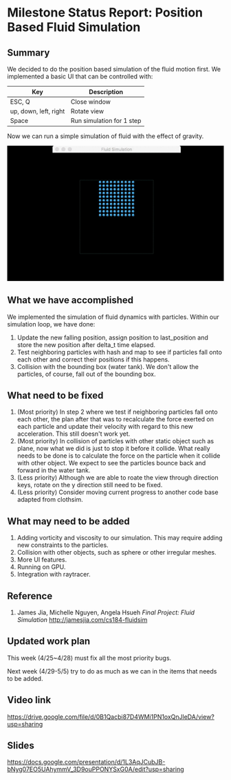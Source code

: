 # Milestone Status Report: Position Based Fluid Simulation

## Summary
We decided to do the position based simulation of the fluid motion first. We implemented a basic UI that can be controlled with:

Key | Description
--- | ---
ESC, Q | Close window
up, down, left, right | Rotate view
Space | Run simulation for 1 step

Now we can run a simple simulation of fluid with the effect of gravity.

![alt text](images/milestone.gif)

## What we have accomplished
We implemented the simulation of fluid dynamics with particles. Within our simulation loop, we have done:
1. Update the new falling position, assign position to last_position and store the new position after delta_t time elapsed.
2. Test neighboring particles with hash and map to see if particles fall onto each other and correct their positions if this happens.
3. Collision with the bounding box (water tank). We don't allow the particles, of course, fall out of the bounding box. 

## What need to be fixed
1. (Most priority) In step 2 where we test if neighboring particles fall onto each other, the plan after that was to recalculate the force exerted on each particle and update their velocity with regard to this new acceleration. This still doesn't work yet.
2. (Most priority) In collision of particles with other static object such as plane, now what we did is just to stop it before it collide. What really needs to be done is to calculate the force on the particle when it collide with other object. We expect to see the particles bounce back and forward in the water tank.
3. (Less priority) Although we are able to roate the view through direction keys, rotate on the y direction still need to be fixed.
4. (Less priority) Consider moving current progress to another code base adapted from clothsim.

## What may need to be added
1. Adding vorticity and viscosity to our simulation. This may require adding new constraints to the particles.
2. Collision with other objects, such as sphere or other irregular meshes.
3. More UI features.
4. Running on GPU.
5. Integration with raytracer.

## Reference
1. James Jia, Michelle Nguyen, Angela Hsueh _Final Project: Fluid Simulation_ http://jamesjia.com/cs184-fluidsim

## Updated work plan
This week (4/25~4/28) must fix all the most priority bugs.

Next week (4/29-5/5) try to do as much as we can in the items that needs to be added.

## Video link
https://drive.google.com/file/d/0B1Qacbi87D4WMi1PN1oxQnJleDA/view?usp=sharing

## Slides
https://docs.google.com/presentation/d/1L3AqJCubJB-bNyg07EO5UAhymmV_3D9ouPPONYSxG0A/edit?usp=sharing


